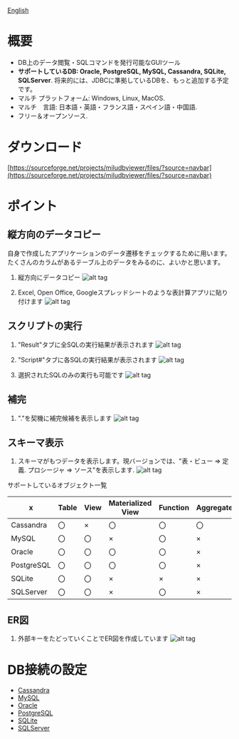 [English](README.md)

# 概要

- DB上のデータ閲覧・SQLコマンドを発行可能なGUIツール
- **サポートしているDB: Oracle, PostgreSQL, MySQL, Cassandra, SQLite, SQLServer**. 将来的には、JDBCに準拠しているDBを、もっと追加する予定です。
- マルチ プラットフォーム: Windows, Linux, MacOS.
- マルチ　言語: 日本語・英語・フランス語・スペイン語・中国語.
- フリー＆オープンソース.

# ダウンロード

[https://sourceforge.net/projects/miludbviewer/files/?source=navbar](https://sourceforge.net/projects/miludbviewer/files/?source=navbar)

# ポイント

## 縦方向のデータコピー
自身で作成したアプリケーションのデータ遷移をチェックするために用います。
たくさんのカラムがあるテーブル上のデータをみるのに、よいかと思います。

1. 縦方向にデータコピー
![alt tag](doc/en/c01.copy_01.png)

2. Excel, Open Office, Googleスプレッドシートのような表計算アプリに貼り付けます
![alt tag](doc/en/c01.copy_02_excel.png)

## スクリプトの実行

1. "Result"タブに全SQLの実行結果が表示されます
![alt tag](doc/en/s01.01result.png)

2. "Script#"タブに各SQLの実行結果が表示されます 
![alt tag](doc/en/s01.02script7.png)

3. 選択されたSQLのみの実行も可能です
![alt tag](doc/en/s01.03result_single.png)

## 補完

1. "."を契機に補完候補を表示します
![alt tag](doc/en/c02.completion.png)

## スキーマ表示

1. スキーマがもつデータを表示します。現バージョンでは、"表・ビュー => 定義. プロシージャ => ソース"を表示します.
![alt tag](doc/en/c03.schema_browse.png)

サポートしているオブジェクト一覧

x|Table|View|Materialized View|Function|Aggregate|Procedure|Package|Type|Trigger|Sequence
-|-----|----|-----------------|--------|---------|---------|-------|----|-------|--------
Cassandra|〇|×|〇|〇|〇|×|×|〇|×|×
MySQL|〇|〇|×|〇|×|〇|×|〇|×
Oracle|〇|〇|〇|〇|×|〇|〇|〇|〇|〇
PostgreSQL|〇|〇|〇|〇|×|×|×|〇|〇|〇
SQLite|〇|〇|×|×|×|×|×|×|×|×
SQLServer|〇|〇|×|〇|×|〇|×|〇|〇|〇

## ER図

1. 外部キーをたどっていくことでER図を作成しています
![alt tag](doc/en/c04.er_diagram.png)

# DB接続の設定

- [Cassandra](doc/ja/START_Cassandra.md)
- [MySQL](doc/ja/START_MySQL.md)
- [Oracle](doc/ja/START_Oracle.md)
- [PostgreSQL](doc/ja/START_PostgreSQL.md)
- [SQLite](doc/ja/START_SQLite.md)
- [SQLServer](doc/ja/START_SQLServer.md)

